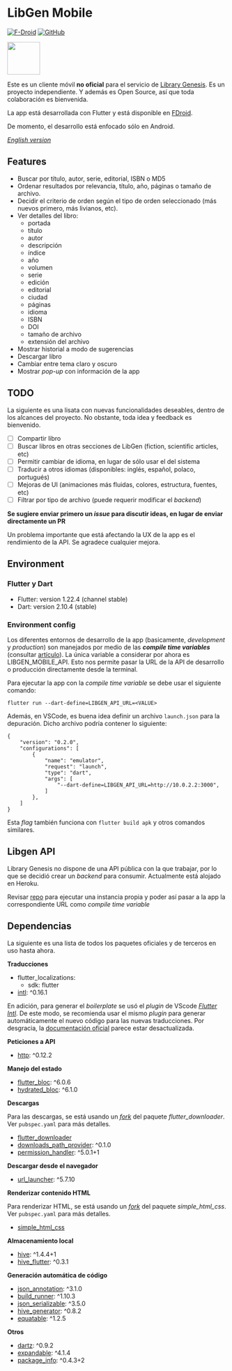# LibGen Mobile
[![F-Droid](https://img.shields.io/f-droid/v/com.manuelvargastapia.libgen?color=%231976d2)](https://f-droid.org/packages/com.manuelvargastapia.libgen) [![GitHub](https://img.shields.io/github/license/manuelvargastapia/libgen_mobile_app?color=%2335c202)](https://github.com/manuelvargastapia/libgen_mobile_app/blob/main/LICENSE)

<a href="https://f-droid.org/packages/com.manuelvargastapia.libgen" target="_blank">
<img src="https://fdroid.gitlab.io/artwork/badge/get-it-on.png" height="75">
</a>

Este es un cliente móvil **no oficial** para el servicio de [Library Genesis](http://gen.lib.rus.ec). Es un proyecto independiente. Y además es Open Source, así que toda colaboración es bienvenida.

La app está desarrollada con Flutter y está disponible en [FDroid](https://f-droid.org).

De momento, el desarrollo está enfocado sólo en Android.

[*English version*](README.md)

## Features

- Buscar por título, autor, serie, editorial, ISBN o MD5
- Ordenar resultados por relevancia, título, año, páginas o tamaño de archivo.
- Decidir el criterio de orden según el tipo de orden seleccionado (más nuevos primero, más livianos, etc).
- Ver detalles del libro:
  - portada
  - título
  - autor
  - descripción
  - índice
  - año
  - volumen
  - serie
  - edición
  - editorial
  - ciudad
  - páginas
  - idioma
  - ISBN
  - DOI
  - tamaño de archivo
  - extensión del archivo
- Mostrar historial a modo de sugerencias
- Descargar libro
- Cambiar entre tema claro y oscuro
- Mostrar *pop-up* con información de la app

## TODO

La siguiente es una lisata con nuevas funcionalidades deseables, dentro de los alcances del proyecto. No obstante, toda idea y feedback es bienvenido.

- [ ] Compartir libro
- [ ] Buscar libros en otras secciones de LibGen (fiction, scientific articles, etc)
- [ ] Permitir cambiar de idioma, en lugar de sólo usar el del sistema
- [ ] Traducir a otros idiomas (disponibles: inglés, español, polaco, portugués)
- [ ] Mejoras de UI (animaciones más fluidas, colores, estructura, fuentes, etc)
- [ ] Filtrar por tipo de archivo (puede requerir modificar el _backend_)

**Se sugiere enviar primero un *issue* para discutir ideas, en lugar de enviar directamente un PR**

Un problema importante que está afectando la UX de la app es el rendimiento de la API. Se agradece cualquier mejora.

## Environment

### Flutter y Dart

- Flutter: version 1.22.4 (channel stable)
- Dart: version 2.10.4 (stable)

### Environment config

Los diferentes entornos de desarrollo de la app (basicamente, *development* y *production*) son manejados por medio de las ***compile time variables*** (consultar [artículo](https://binary-studio.com/2020/06/23/flutter-3/)). La única variable a considerar por ahora es LIBGEN_MOBILE_API. Esto nos permite pasar la URL de la API de desarrollo o producción directamente desde la terminal.

Para ejecutar la app con la *compile time variable* se debe usar el siguiente comando:

`flutter run --dart-define=LIBGEN_API_URL=<VALUE>`

Además, en VSCode, es buena idea definir un archivo `launch.json` para la depuración. Dicho archivo podría contener lo siguiente:

```
{
    "version": "0.2.0",
    "configurations": [
        {
            "name": "emulator",
            "request": "launch",
            "type": "dart",
            "args": [
                "--dart-define=LIBGEN_API_URL=http://10.0.2.2:3000",
            ]
        },
    ]
}
```

Esta *flag* también funciona con `flutter build apk` y otros comandos similares.

## Libgen API

Library Genesis no dispone de una API pública con la que trabajar, por lo que se decidió crear un *backend* para consumir. Actualmente está alojado en Heroku.

Revisar [repo](https://github.com/manuelvargastapia/libgen_api/tree/master) para ejecutar una instancia propia y poder así pasar a la app la correspondiente URL como *compile time variable*

## Dependencias

La siguiente es una lista de todos los paquetes oficiales y de terceros en uso hasta ahora.

**Traducciones**

  - flutter_localizations:
    - sdk: flutter
  - [intl](https://pub.dev/packages/intl): ^0.16.1

En adición, para generar el *boilerplate* se usó el *plugin* de VScode [*Flutter Intl*](https://marketplace.visualstudio.com/items?itemName=localizely.flutter-intl). De este modo, se recomienda usar el mismo *plugin* para generar automáticamente el nuevo código para las nuevas traducciones. Por desgracia, la [documentación oficial](https://flutter.dev/docs/development/accessibility-and-localization/internationalization) parece estar desactualizada.

**Peticiones a API**

  - [http](https://pub.dev/packages/http): ^0.12.2

**Manejo del estado**

  - [flutter_bloc](https://pub.dev/packages/flutter_bloc): ^6.0.6
  - [hydrated_bloc](https://pub.dev/packages/hydrated_bloc): ^6.1.0

**Descargas**

Para las descargas, se está usando un [*fork*](https://github.com/manuelvargastapia/flutter_downloader) del paquete *flutter_downloader*. Ver `pubspec.yaml` para más detalles.

  - [flutter_downloader](https://pub.dev/packages/flutter_downloader)
  - [downloads_path_provider](https://pub.dev/packages/downloads_path_provider): ^0.1.0
  - [permission_handler](https://pub.dev/packages/permission_handler): ^5.0.1+1
  
**Descargar desde el navegador**

  - [url_launcher](https://pub.dev/packages/url_launcher): ^5.7.10

**Renderizar contenido HTML**

Para renderizar HTML, se está usando un [*fork*](https://github.com/manuelvargastapia/simple_html_css_flutter) del paquete *simple_html_css*. Ver `pubspec.yaml` para más detalles.

  - [simple_html_css](https://pub.dev/packages/simple_html_css)

**Almacenamiento local**

  - [hive](https://pub.dev/packages/hive): ^1.4.4+1
  - [hive_flutter](https://pub.dev/packages/hive_flutter): ^0.3.1

**Generación automática de código**

  - [json_annotation](https://pub.dev/packages/json_annotation): ^3.1.0
  - [build_runner](https://pub.dev/packages/build_runner): ^1.10.3
  - [json_serializable](https://pub.dev/packages/json_serializable): ^3.5.0
  - [hive_generator](https://pub.dev/packages/hive_generator): ^0.8.2
  - [equatable](https://pub.dev/packages/equatable): ^1.2.5

**Otros**

  - [dartz](https://pub.dev/packages/dartz): ^0.9.2
  - [expandable](https://pub.dev/packages/expandable): ^4.1.4
  - [package_info](https://pub.dev/packages/package_info): ^0.4.3+2
